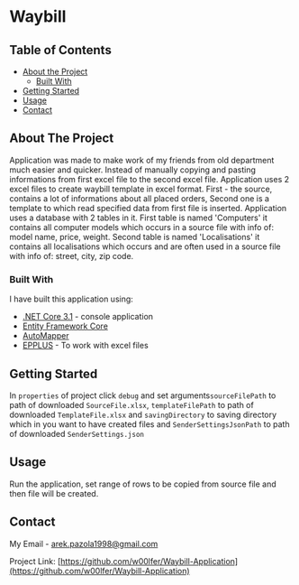 # Waybill 

<!-- TABLE OF CONTENTS -->
## Table of Contents

* [About the Project](#about-the-project)
  * [Built With](#built-with)
* [Getting Started](#getting-started)
* [Usage](#usage)
* [Contact](#contact)



<!-- ABOUT THE PROJECT -->
## About The Project

Application was made to make work of my friends from old department much easier and quicker. Instead of manually copying and pasting informations from first excel file to the second excel file. Application uses 2 excel files to create waybill template in excel format. First - the source, contains a lot of informations about all placed orders, Second one is a template to which read specified data from first file is inserted. Application uses a database with 2 tables in it. First table is named 'Computers' it contains all computer models which occurs in a source file with info of: model name, price, weight. Second table is named 'Localisations' it contains all localisations which occurs and are often used in a source file with info of: street, city, zip code.

### Built With
I have built this application using:
* [.NET Core 3.1](https://docs.microsoft.com/pl-pl/dotnet/core/) - console application
* [Entity Framework Core](https://docs.microsoft.com/pl-pl/ef/core/) 
* [AutoMapper](https://automapper.org) 
* [EPPLUS](https://github.com/JanKallman/EPPlus) - To work with excel files


<!-- GETTING STARTED -->
## Getting Started

In ```properties``` of project click ```debug``` and set arguments```sourceFilePath``` to path of downloaded ```SourceFile.xlsx```, ```templateFilePath``` to path of downloaded ```TemplateFile.xlsx``` and ```savingDirectory``` to saving directory which in you want to have created files and ```SenderSettingsJsonPath``` to path of downloaded ```SenderSettings.json```

## Usage

Run the application, set range of rows to be copied from source file and then file will be created. 

<!-- CONTACT -->
## Contact

My Email  - arek.pazola1998@gmail.com

Project Link: [https://github.com/w00lfer/Waybill-Application](https://github.com/w00lfer/Waybill-Application)

